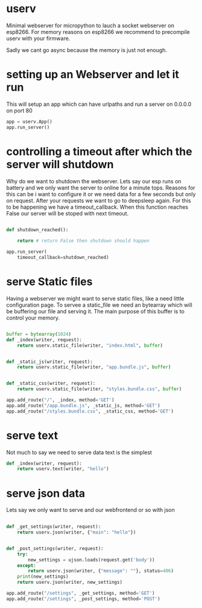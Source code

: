 # userv
Minimal webserver for micropython to lauch a socket webserver on esp8266.
For memory reasons on esp8266 we recommend to precompile userv with your firmware.

Sadly we cant go async because the memory is just not enough.

# setting up an Webserver and let it run
This will setup an app which can have urlpaths and run a server on 0.0.0.0 on port 80
```python
app = userv.App()
app.run_server()
```

# controlling a timeout after which the server will shutdown
Why do we want to shutdown the webserver. Lets say our esp runs on battery and we only want 
the server to online for a minute tops. Reasons for this can be i want to configure it or we need data for a 
few seconds but only on request. After your requests we want to go to deepsleep again.
For this to be happening we have a timeout_callback. 
When this function reaches False our server will be stoped with next timeout.

```python

def shutdown_reached():
    
    return # return False then shutdown should happen

app.run_server(
    timeout_callback=shutdown_reached)
```

# serve Static files
Having a webserver we might want to serve static files, like a need little 
configuration page.
To servee a static_file we need an bytearray which will be buffering our
file and serving it. The main purpose of this buffer is to control your memory.

```python

buffer = bytearray(1024)
def _index(writer, request):
    return userv.static_file(writer, "index.html", buffer)


def _static_js(writer, request):
    return userv.static_file(writer, "app.bundle.js", buffer)


def _static_css(writer, request):
    return userv.static_file(writer, "styles.bundle.css", buffer)

app.add_route("/", _index, method='GET')
app.add_route("/app.bundle.js", _static_js, method='GET')
app.add_route("/styles.bundle.css", _static_css, method='GET')

```

# serve text
Not much to say we need to serve data text is the simplest

```python
def _index(writer, request):
    return userv.text(writer, "hello")
```


# serve json data
Lets say we only want to serve and our webfrontend or so with json 

```python
 
def _get_settings(writer, request):
    return userv.json(writer, {"main": "hello"})


def _post_settings(writer, request):
    try:
        new_settings = ujson.loads(request.get('body'))
    except:
        return userv.json(writer, {"message": ""}, status=406)
    print(new_settings)
    return userv.json(writer, new_settings)

app.add_route("/settings", _get_settings, method='GET')
app.add_route("/settings", _post_settings, method='POST')

```
